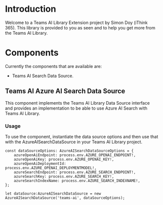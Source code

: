 # Introduction

Welcome to a Teams AI Library Extension project by Simon Doy (iThink 365).
This library is provided to you as seen and to help you get more from the Teams AI Library.

# Components
Currently the components that are available are:
- Teams AI Search Data Source.

## Teams AI Azure AI Search Data Source

This component implements the Teams AI Library Data Source interface and provides an implementation to be able to use Azure AI Search with Teams AI Library.

### Usage

To use the component, instantiate the data source options and then use that with the AzureAISearchDataSource in your Teams AI Library project.

```
const dataSourceOptions: AzureAISearchDataSourceOptions = {
    azureOpenAiEndpoint: process.env.AZURE_OPENAI_ENDPOINT!,
    azureOpenAiKey: process.env.AZURE_OPENAI_KEY!,
    azureOpenAiDeploymentId: process.env.AZURE_OPENAI_DEPLOYMENTMODEL!,
    azureSearchEndpoint: process.env.AZURE_SEARCH_ENDPOINT!,
    azureSearchKey: process.env.AZURE_SEARCH_KEY!,
    azureSearchIndexName: process.env.AZURE_SEARCH_INDEXNAME!,   
};

let dataSource:AzureAISearchDataSource = new AzureAISearchDataSource('teams-ai', dataSourceOptions);

```